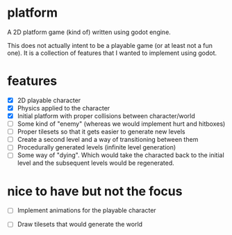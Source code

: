 # platform
A 2D platform game (kind of) written using godot engine.

This does not actually intent to be a playable game (or at least not a fun one). It is a collection of features that I wanted to implement using godot. 


# features
- [X] 2D playable character
- [X] Physics applied to the character
- [X] Initial platform with proper collisions between character/world
- [ ] Some kind of "enemy" (whereas we would implement hurt and hitboxes)
- [ ] Proper tilesets so that it gets easier to generate new levels
- [ ] Create a second level and a way of transitioning between them
- [ ] Procedurally generated levels (infinite level generation)
- [ ] Some way of "dying". Which would take the characted back to the initial level and the subsequent levels would be regenerated. 

# nice to have but not the focus
- [ ] Implement animations for the playable character
- [ ] Draw tilesets that would generate the world

